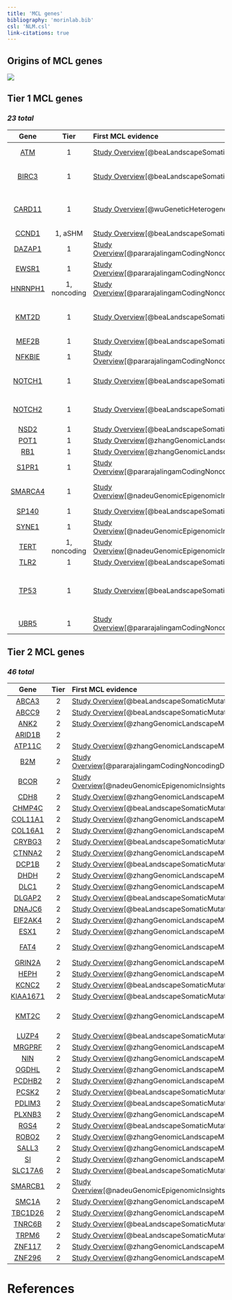 ```yaml
---
title: 'MCL genes'
bibliography: 'morinlab.bib'
csl: 'NLM.csl'
link-citations: true
---
```


## Origins of MCL genes

![](MCL_sankey-1.svg)

## Tier 1 MCL genes

### *23 total*

|Gene|Tier| First MCL evidence | Other entities |
|:-:|:-:|:-|:-|
|[ATM](ATM)|1|[Study Overview](papers/beaLandscapeSomaticMutations2013)[@beaLandscapeSomaticMutations2013]|[@reddyGeneticFunctionalDrivers2017; @braggioGenomicAnalysisMarginal2012]|
|[BIRC3](BIRC3)|1|[Study Overview](papers/beaLandscapeSomaticMutations2013)[@beaLandscapeSomaticMutations2013]|[@dunsCharacterizationDLBCLPMBL2021b; @arthurGenomewideDiscoverySomatic2018; @rossiAlterationBIRC3Multiple2011a]|
|[CARD11](CARD11)|1|[Study Overview](papers/wuGeneticHeterogeneityPrimary2016)[@wuGeneticHeterogeneityPrimary2016]|[@morinFrequentMutationHistonemodifying2011; @lenzOncogenicCARD11Mutations2008; @paneaWholeGenomeLandscape2019; @yanBCRTLRSignaling2012a]|
|[CCND1](CCND1)|1, aSHM|[Study Overview](papers/beaLandscapeSomaticMutations2013)[@beaLandscapeSomaticMutations2013]||
|[DAZAP1](DAZAP1)|1|[Study Overview](papers/pararajalingamCodingNoncodingDrivers2020)[@pararajalingamCodingNoncodingDrivers2020]||
|[EWSR1](EWSR1)|1|[Study Overview](papers/pararajalingamCodingNoncodingDrivers2020)[@pararajalingamCodingNoncodingDrivers2020]||
|[HNRNPH1](HNRNPH1)|1, noncoding|[Study Overview](papers/pararajalingamCodingNoncodingDrivers2020)[@pararajalingamCodingNoncodingDrivers2020]||
|[KMT2D](KMT2D)|1|[Study Overview](papers/beaLandscapeSomaticMutations2013)[@beaLandscapeSomaticMutations2013]|[@grandeGenomewideDiscoverySomatic2019; @deschGenotypingCirculatingTumor2020; @rossiCodingGenomeSplenic2012c; @morinFrequentMutationHistonemodifying2011]|
|[MEF2B](MEF2B)|1|[Study Overview](papers/beaLandscapeSomaticMutations2013)[@beaLandscapeSomaticMutations2013]|[@morinFrequentMutationHistonemodifying2011]|
|[NFKBIE](NFKBIE)|1|[Study Overview](papers/pararajalingamCodingNoncodingDrivers2020)[@pararajalingamCodingNoncodingDrivers2020]|[@morinGeneticLandscapesRelapsed2016; @mansouriFrequentNFKBIEDeletions2016]|
|[NOTCH1](NOTCH1)|1|[Study Overview](papers/beaLandscapeSomaticMutations2013)[@beaLandscapeSomaticMutations2013]|[@pasqualucciAnalysisCodingGenome2011; @rossiCodingGenomeSplenic2012c; @loveGeneticLandscapeMutations2012]|
|[NOTCH2](NOTCH2)|1|[Study Overview](papers/beaLandscapeSomaticMutations2013)[@beaLandscapeSomaticMutations2013]|[@troenNOTCH2MutationsMarginal2008; @rossiCodingGenomeSplenic2012c; @paneaWholeGenomeLandscape2019]|
|[NSD2](NSD2)|1|[Study Overview](papers/beaLandscapeSomaticMutations2013)[@beaLandscapeSomaticMutations2013]||
|[POT1](POT1)|1|[Study Overview](papers/zhangGenomicLandscapeMantle2014)[@zhangGenomicLandscapeMantle2014]||
|[RB1](RB1)|1|[Study Overview](papers/zhangGenomicLandscapeMantle2014)[@zhangGenomicLandscapeMantle2014]|[@morinMutationalStructuralAnalysis2013]|
|[S1PR1](S1PR1)|1|[Study Overview](papers/pararajalingamCodingNoncodingDrivers2020)[@pararajalingamCodingNoncodingDrivers2020]|[@lohrDiscoveryPrioritizationSomatic2012a]|
|[SMARCA4](SMARCA4)|1|[Study Overview](papers/nadeuGenomicEpigenomicInsights2020b)[@nadeuGenomicEpigenomicInsights2020b]|[@krysiakRecurrentSomaticMutations2017b; @lohrDiscoveryPrioritizationSomatic2012a; @richterRecurrentMutationID32012a]|
|[SP140](SP140)|1|[Study Overview](papers/beaLandscapeSomaticMutations2013)[@beaLandscapeSomaticMutations2013]||
|[SYNE1](SYNE1)|1|[Study Overview](papers/nadeuGenomicEpigenomicInsights2020b)[@nadeuGenomicEpigenomicInsights2020b]||
|[TERT](TERT)|1, noncoding|[Study Overview](papers/nadeuGenomicEpigenomicInsights2020b)[@nadeuGenomicEpigenomicInsights2020b]||
|[TLR2](TLR2)|1|[Study Overview](papers/beaLandscapeSomaticMutations2013)[@beaLandscapeSomaticMutations2013]|[@chapuyMolecularSubtypesDiffuse2018b]|
|[TP53](TP53)|1|[Study Overview](papers/beaLandscapeSomaticMutations2013)[@beaLandscapeSomaticMutations2013]|[@wildaInactivationARFMDM2p53Pathway2004; @tiacciPervasiveMutationsJAKSTAT2018b; @lohrDiscoveryPrioritizationSomatic2012a; @rossiCodingGenomeSplenic2012c; @morinFrequentMutationHistonemodifying2011]|
|[UBR5](UBR5)|1|[Study Overview](papers/pararajalingamCodingNoncodingDrivers2020)[@pararajalingamCodingNoncodingDrivers2020]|[@zhangGeneticHeterogeneityDiffuse2013]|

## Tier 2 MCL genes

### *46 total*

|Gene|Tier| First MCL evidence | Other entities |
|:-:|:-:|:-|:-|
|[ABCA3](ABCA3)|2|[Study Overview](papers/beaLandscapeSomaticMutations2013)[@beaLandscapeSomaticMutations2013]||
|[ABCC9](ABCC9)|2|[Study Overview](papers/beaLandscapeSomaticMutations2013)[@beaLandscapeSomaticMutations2013]||
|[ANK2](ANK2)|2|[Study Overview](papers/zhangGenomicLandscapeMantle2014)[@zhangGenomicLandscapeMantle2014]||
|[ARID1B](ARID1B)|2||[@reddyGeneticFunctionalDrivers2017]|
|[ATP11C](ATP11C)|2|[Study Overview](papers/zhangGenomicLandscapeMantle2014)[@zhangGenomicLandscapeMantle2014]||
|[B2M](B2M)|2|[Study Overview](papers/pararajalingamCodingNoncodingDrivers2020)[@pararajalingamCodingNoncodingDrivers2020]|[@reichelFlowSortingExome2015a; @morinFrequentMutationHistonemodifying2011]|
|[BCOR](BCOR)|2|[Study Overview](papers/nadeuGenomicEpigenomicInsights2020b)[@nadeuGenomicEpigenomicInsights2020b]|[@jalladesExomeSequencingIdentifies2017]|
|[CDH8](CDH8)|2|[Study Overview](papers/zhangGenomicLandscapeMantle2014)[@zhangGenomicLandscapeMantle2014]||
|[CHMP4C](CHMP4C)|2|[Study Overview](papers/beaLandscapeSomaticMutations2013)[@beaLandscapeSomaticMutations2013]||
|[COL11A1](COL11A1)|2|[Study Overview](papers/zhangGenomicLandscapeMantle2014)[@zhangGenomicLandscapeMantle2014]||
|[COL16A1](COL16A1)|2|[Study Overview](papers/zhangGenomicLandscapeMantle2014)[@zhangGenomicLandscapeMantle2014]||
|[CRYBG3](CRYBG3)|2|[Study Overview](papers/beaLandscapeSomaticMutations2013)[@beaLandscapeSomaticMutations2013]||
|[CTNNA2](CTNNA2)|2|[Study Overview](papers/zhangGenomicLandscapeMantle2014)[@zhangGenomicLandscapeMantle2014]||
|[DCP1B](DCP1B)|2|[Study Overview](papers/beaLandscapeSomaticMutations2013)[@beaLandscapeSomaticMutations2013]||
|[DHDH](DHDH)|2|[Study Overview](papers/zhangGenomicLandscapeMantle2014)[@zhangGenomicLandscapeMantle2014]||
|[DLC1](DLC1)|2|[Study Overview](papers/zhangGenomicLandscapeMantle2014)[@zhangGenomicLandscapeMantle2014]||
|[DLGAP2](DLGAP2)|2|[Study Overview](papers/beaLandscapeSomaticMutations2013)[@beaLandscapeSomaticMutations2013]||
|[DNAJC6](DNAJC6)|2|[Study Overview](papers/beaLandscapeSomaticMutations2013)[@beaLandscapeSomaticMutations2013]||
|[EIF2AK4](EIF2AK4)|2|[Study Overview](papers/zhangGenomicLandscapeMantle2014)[@zhangGenomicLandscapeMantle2014]||
|[ESX1](ESX1)|2|[Study Overview](papers/zhangGenomicLandscapeMantle2014)[@zhangGenomicLandscapeMantle2014]||
|[FAT4](FAT4)|2|[Study Overview](papers/zhangGenomicLandscapeMantle2014)[@zhangGenomicLandscapeMantle2014]|[@morinMutationalStructuralAnalysis2013; @parryWholeExomeSequencing2013]|
|[GRIN2A](GRIN2A)|2|[Study Overview](papers/zhangGenomicLandscapeMantle2014)[@zhangGenomicLandscapeMantle2014]||
|[HEPH](HEPH)|2|[Study Overview](papers/zhangGenomicLandscapeMantle2014)[@zhangGenomicLandscapeMantle2014]||
|[KCNC2](KCNC2)|2|[Study Overview](papers/beaLandscapeSomaticMutations2013)[@beaLandscapeSomaticMutations2013]||
|[KIAA1671](KIAA1671)|2|[Study Overview](papers/beaLandscapeSomaticMutations2013)[@beaLandscapeSomaticMutations2013]||
|[KMT2C](KMT2C)|2|[Study Overview](papers/zhangGenomicLandscapeMantle2014)[@zhangGenomicLandscapeMantle2014]|[@zhouSporadicEndemicBurkitt2019; @zhangGeneticHeterogeneityDiffuse2013; @sarkozyMutationalLandscapeGray2021a]|
|[LUZP4](LUZP4)|2|[Study Overview](papers/beaLandscapeSomaticMutations2013)[@beaLandscapeSomaticMutations2013]||
|[MRGPRF](MRGPRF)|2|[Study Overview](papers/zhangGenomicLandscapeMantle2014)[@zhangGenomicLandscapeMantle2014]||
|[NIN](NIN)|2|[Study Overview](papers/zhangGenomicLandscapeMantle2014)[@zhangGenomicLandscapeMantle2014]||
|[OGDHL](OGDHL)|2|[Study Overview](papers/zhangGenomicLandscapeMantle2014)[@zhangGenomicLandscapeMantle2014]||
|[PCDHB2](PCDHB2)|2|[Study Overview](papers/zhangGenomicLandscapeMantle2014)[@zhangGenomicLandscapeMantle2014]||
|[PCSK2](PCSK2)|2|[Study Overview](papers/beaLandscapeSomaticMutations2013)[@beaLandscapeSomaticMutations2013]||
|[PDLIM3](PDLIM3)|2|[Study Overview](papers/beaLandscapeSomaticMutations2013)[@beaLandscapeSomaticMutations2013]||
|[PLXNB3](PLXNB3)|2|[Study Overview](papers/zhangGenomicLandscapeMantle2014)[@zhangGenomicLandscapeMantle2014]|[@spinaGeneticsNodalMarginal2016b]|
|[RGS4](RGS4)|2|[Study Overview](papers/beaLandscapeSomaticMutations2013)[@beaLandscapeSomaticMutations2013]||
|[ROBO2](ROBO2)|2|[Study Overview](papers/zhangGenomicLandscapeMantle2014)[@zhangGenomicLandscapeMantle2014]||
|[SALL3](SALL3)|2|[Study Overview](papers/zhangGenomicLandscapeMantle2014)[@zhangGenomicLandscapeMantle2014]|[@loveGeneticLandscapeMutations2012]|
|[SI](SI)|2|[Study Overview](papers/zhangGenomicLandscapeMantle2014)[@zhangGenomicLandscapeMantle2014]||
|[SLC17A6](SLC17A6)|2|[Study Overview](papers/beaLandscapeSomaticMutations2013)[@beaLandscapeSomaticMutations2013]||
|[SMARCB1](SMARCB1)|2|[Study Overview](papers/nadeuGenomicEpigenomicInsights2020b)[@nadeuGenomicEpigenomicInsights2020b]||
|[SMC1A](SMC1A)|2|[Study Overview](papers/zhangGenomicLandscapeMantle2014)[@zhangGenomicLandscapeMantle2014]||
|[TBC1D26](TBC1D26)|2|[Study Overview](papers/zhangGenomicLandscapeMantle2014)[@zhangGenomicLandscapeMantle2014]||
|[TNRC6B](TNRC6B)|2|[Study Overview](papers/beaLandscapeSomaticMutations2013)[@beaLandscapeSomaticMutations2013]||
|[TRPM6](TRPM6)|2|[Study Overview](papers/beaLandscapeSomaticMutations2013)[@beaLandscapeSomaticMutations2013]||
|[ZNF117](ZNF117)|2|[Study Overview](papers/zhangGenomicLandscapeMantle2014)[@zhangGenomicLandscapeMantle2014]||
|[ZNF296](ZNF296)|2|[Study Overview](papers/zhangGenomicLandscapeMantle2014)[@zhangGenomicLandscapeMantle2014]||


# References
